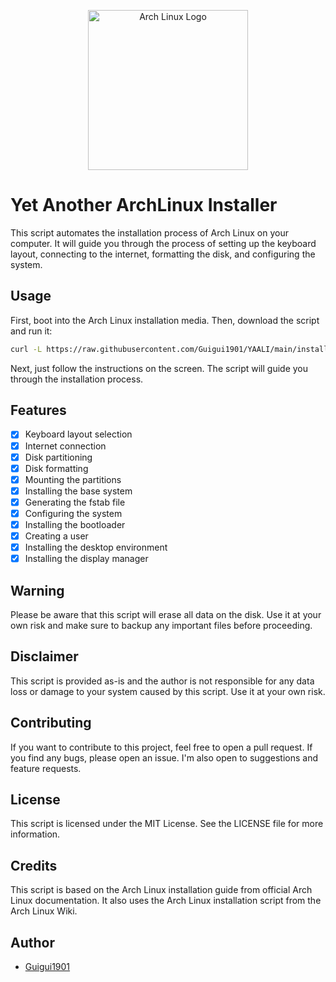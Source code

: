 <p>
    <div align="center">
        <img src="https://i.imgur.com/bJyqTSO.png" alt="Arch Linux Logo" width="256" height="256">
    </div>
</p>


# Yet Another ArchLinux Installer
This script automates the installation process of Arch Linux on your computer. It will guide you through the process of setting up the keyboard layout, connecting to the internet, formatting the disk, and configuring the system.

## Usage
First, boot into the Arch Linux installation media. Then, download the script and run it:
```bash
curl -L https://raw.githubusercontent.com/Guigui1901/YAALI/main/installer.sh | bash
```

Next, just follow the instructions on the screen. The script will guide you through the installation process.

## Features
- [x] Keyboard layout selection
- [x] Internet connection
- [x] Disk partitioning
- [x] Disk formatting
- [x] Mounting the partitions
- [x] Installing the base system
- [x] Generating the fstab file
- [x] Configuring the system
- [x] Installing the bootloader
- [x] Creating a user
- [x] Installing the desktop environment
- [x] Installing the display manager

## Warning
Please be aware that this script will erase all data on the disk. Use it at your own risk and make sure to backup any important files before proceeding.

## Disclaimer
This script is provided as-is and the author is not responsible for any data loss or damage to your system caused by this script. Use it at your own risk.

## Contributing
If you want to contribute to this project, feel free to open a pull request. If you find any bugs, please open an issue. I'm also open to suggestions and feature requests.

## License
This script is licensed under the MIT License. See the LICENSE file for more information.

## Credits
This script is based on the Arch Linux installation guide from official Arch Linux documentation. It also uses the Arch Linux installation script from the Arch Linux Wiki.

## Author
- [Guigui1901](https://github.com/Guigui1901)